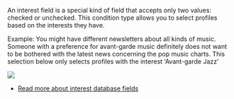 An interest field is a special kind of field that accepts only two
values: checked or unchecked. This condition type allows you to select
profiles based on the interests they have.

Example: You might have different newsletters about all kinds of music.
Someone with a preference for avant-garde music definitely does not want
to be bothered with the latest news concerning the pop music charts.
This selection below only selects profiles with the interest
‘Avant-garde Jazz’

![](Documentation/conditioninterestfield.png)

-   [Read more about interest database
    fields](http://www.copernica.com/en/support/working-with-interest-fields-and-groups)

